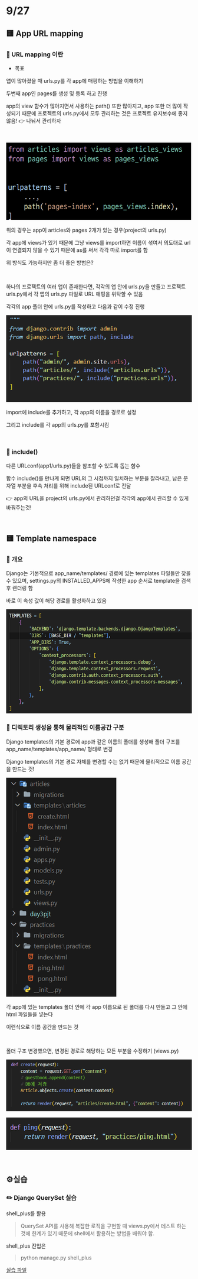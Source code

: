 # 9/27

## 🟨 App URL mapping

### 🧩 URL mapping 이란

- 목표

앱이 많아졌을 때 urls.py를 각 app에 매핑하는 방법을 이해하기

두번째 app인 pages를 생성 및 등록 하고 진행

app의 view 함수가 많아지면서 사용하는 path() 또한 많아지고, app 또한 더 많이 작성되기 때문에 프로젝트의 urls.py에서 모두 관리하는 것은 프로젝트 유지보수에 좋지 않음! 👉 나눠서 관리하자

<br>

![image-20220928005058721](Django_220927.assets/image-20220928005058721.png)

위의 경우는 app이 articles와 pages 2개가 있는 경우(project의 urls.py)

각 app에 views가 있기 때문에 그냥 views를 import하면 이름이 섞여서 의도대로 url이 연결되지 않을 수 있기 때문에 as를 써서 각각 따로 import를 함

위 방식도 가능하지만 좀 더 좋은 방법은?

<br>

하나의 프로젝트의 여러 앱이 존재한다면, 각각의 앱 안에 urls.py을 만들고 프로젝트 urls.py에서 각 앱의 urls.py 파일로 URL 매핑을 위탁할 수 있음

각각의 app 폴더 안에 urls.py를 작성하고 다음과 같이 수정 진행

![image-20220928010509816](Django_220927.assets/image-20220928010509816.png)

import에 include를 추가하고, 각 app의 이름을 경로로 설정

그리고 include를 각 app의 urls.py를 포함시킴

<br>

### 🧩 include()

다른 URLconf(app1/urls.py)들을 참조할 수 있도록 돕는 함수

함수 include()를 만나게 되면 URL의 그 시점까지 일치하는 부분을 잘라내고, 남은 문자열 부분을 후속 처리를 위해 include된 URLconf로 전달

👉 app의 URL을 project의 urls.py에서 관리하던걸 각각의 app에서 관리할 수 있게 바꿔주는것!

<br>

## 🟨 Template namespace

### 🧩 개요

Django는 기본적으로 app_name/templates/ 경로에 있는 templates 파일들만 찾을 수 있으며, settings.py의 INSTALLED_APPS에 작성한 app 순서로 template을 검색 후 렌더링 함

바로 이 속성 값이 해당 경로를 활성화하고 있음

<img src="Django_220927.assets/image-20220928012755917.png" alt="image-20220928012755917" style="zoom:80%;" />

<br>

### 🧩 디렉토리 생성을 통해 물리적인 이름공간 구분

Django templates의 기본 경로에 app과 같은 이름의 폴더를 생성해 폴더 구조를 app_name/templates/app_name/ 형태로 변경

Django templates의 기본 경로 자체를 변경할 수는 없기 때문에 물리적으로 이름 공간을 만드는 것!

<img src="Django_220927.assets/image-20220928013021807.png" alt="image-20220928013021807"  />

각 app에 있는 templates 폴더 안에 각 app 이름으로 된 폴더를 다시 만들고 그 안에 html 파일들을 넣는다

이런식으로 이름 공간을 만드는 것

<br>

폴더 구조 변경했으면, 변경된 경로로 해당하는 모든 부분을 수정하기 (views.py)

![image-20220928013208621](Django_220927.assets/image-20220928013208621.png)

![image-20220928013222023](Django_220927.assets/image-20220928013222023.png)

<br>

## ⚙️실습

### ✏️ Django QuerySet 실습

shell_plus를 활용

> QuerySet API를 사용해 복잡한 로직을 구현할 때 views.py에서 테스트 하는 것에 한계가 있기 때문에 shell에서 활용하는 방법을 배워야 함.

shell_plus 진입은

> python manage.py shell_plus

[실습 파일](./Practice/220927/todo/%EC%8B%A4%EC%8A%B5.md)
